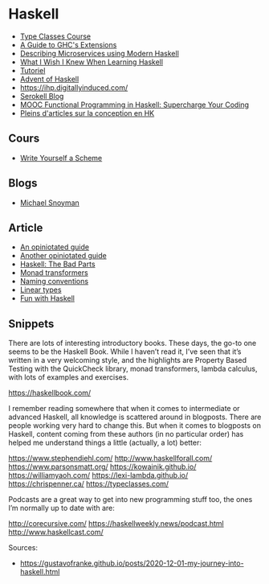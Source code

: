 # Haskell

- [Type Classes Course](https://typeclasses.com/courses)
- [A Guide to GHC's Extensions](https://limperg.de/ghc-extensions/)
- [Describing Microservices using Modern Haskell](https://www.47deg.com/blog/mu-in-haskell-symposium/)
- [What I Wish I Knew When Learning Haskell](http://dev.stephendiehl.com/hask/)
- [Tutoriel](https://www.tutorialspoint.com/haskell/index.htm)
- [Advent of Haskell](https://adventofhaskell.com/)
- https://ihp.digitallyinduced.com/
- [Serokell Blog](https://serokell.io/blog)
- [MOOC Functional Programming in Haskell: Supercharge Your Coding](https://www.futurelearn.com/courses/functional-programming-haskell)
- [Pleins d'articles sur la conception en HK](https://github.com/graninas/software-design-in-haskell)

## Cours

- [Write Yourself a Scheme](https://en.wikibooks.org/wiki/Write_Yourself_a_Scheme_in_48_Hours)

## Blogs

- [Michael Snoyman](https://www.snoyman.com/)

## Article

- [An opiniotated guide](https://lexi-lambda.github.io/blog/2018/02/10/an-opinionated-guide-to-haskell-in-2018/)
- [Another opiniotated guide](https://github.com/typesanitizer/not-a-blog/blob/master/opinionated-haskell-guide-2019.md)
- [Haskell: The Bad Parts](https://www.snoyman.com/blog/2020/10/haskell-bad-parts-1)
- [Monad transformers](http://book.realworldhaskell.org/read/monad-transformers.html)
- [Naming conventions](https://kowainik.github.io/posts/naming-conventions)
- [Linear types](https://news.ycombinator.com/item?id=24635141)
- [Fun with Haskell](https://pritesh-shrivastava.github.io/blog/2020/09/13/fun-with-haskell)

## Snippets

There are lots of interesting introductory books. These days, the go-to one seems to be the Haskell Book. While I haven’t read it, I’ve seen that it’s written in a very welcoming style, and the highlights are Property Based Testing with the QuickCheck library, monad transformers, lambda calculus, with lots of examples and exercises.

https://haskellbook.com/

I remember reading somewhere that when it comes to intermediate or advanced Haskell, all knowledge is scattered around in blogposts. There are people working very hard to change this. But when it comes to blogposts on Haskell, content coming from these authors (in no particular order) has helped me understand things a little (actually, a lot) better:

https://www.stephendiehl.com/
http://www.haskellforall.com/
https://www.parsonsmatt.org/
https://kowainik.github.io/
https://williamyaoh.com/
https://lexi-lambda.github.io/
https://chrispenner.ca/
https://typeclasses.com/

Podcasts are a great way to get into new programming stuff too, the ones I’m normally up to date with are:

http://corecursive.com/
https://haskellweekly.news/podcast.html
http://www.haskellcast.com/

Sources:
- https://gustavofranke.github.io/posts/2020-12-01-my-journey-into-haskell.html
